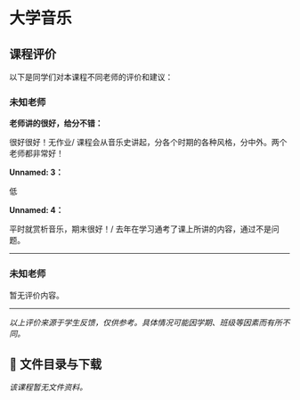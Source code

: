 # 大学音乐

## 课程评价

以下是同学们对本课程不同老师的评价和建议：

### 未知老师

**老师讲的很好，给分不错：**

很好很好！无作业/ 课程会从音乐史讲起，分各个时期的各种风格，分中外。两个老师都非常好！

**Unnamed: 3：**

低

**Unnamed: 4：**

平时就赏析音乐，期末很好！/ 去年在学习通考了课上所讲的内容，通过不是问题。

---

### 未知老师

暂无评价内容。

---

*以上评价来源于学生反馈，仅供参考。具体情况可能因学期、班级等因素而有所不同。*
## 📄 文件目录与下载

_该课程暂无文件资料。_
